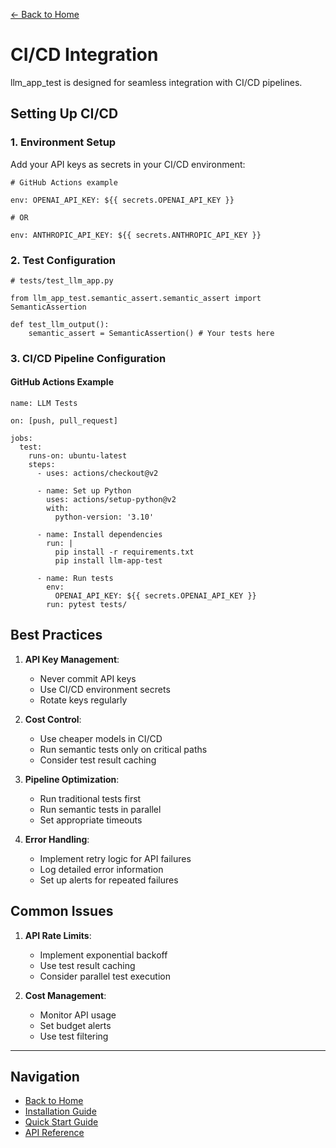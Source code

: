 [← Back to Home](../index.md)

# CI/CD Integration

llm_app_test is designed for seamless integration with CI/CD pipelines.

## Setting Up CI/CD

### 1. Environment Setup
Add your API keys as secrets in your CI/CD environment:

```
# GitHub Actions example

env: OPENAI_API_KEY: ${{ secrets.OPENAI_API_KEY }}

# OR

env: ANTHROPIC_API_KEY: ${{ secrets.ANTHROPIC_API_KEY }}
```

### 2. Test Configuration

```
# tests/test_llm_app.py

from llm_app_test.semantic_assert.semantic_assert import SemanticAssertion

def test_llm_output(): 
    semantic_assert = SemanticAssertion() # Your tests here
```


### 3. CI/CD Pipeline Configuration

#### GitHub Actions Example

```
name: LLM Tests

on: [push, pull_request]

jobs:
  test:
    runs-on: ubuntu-latest
    steps:
      - uses: actions/checkout@v2
      
      - name: Set up Python
        uses: actions/setup-python@v2
        with:
          python-version: '3.10'
          
      - name: Install dependencies
        run: |
          pip install -r requirements.txt
          pip install llm-app-test
          
      - name: Run tests
        env:
          OPENAI_API_KEY: ${{ secrets.OPENAI_API_KEY }}
        run: pytest tests/
```


## Best Practices

1. **API Key Management**:
    - Never commit API keys
    - Use CI/CD environment secrets
    - Rotate keys regularly

2. **Cost Control**:
    - Use cheaper models in CI/CD
    - Run semantic tests only on critical paths
    - Consider test result caching

3. **Pipeline Optimization**:
    - Run traditional tests first
    - Run semantic tests in parallel
    - Set appropriate timeouts

4. **Error Handling**:
    - Implement retry logic for API failures
    - Log detailed error information
    - Set up alerts for repeated failures

## Common Issues

1. **API Rate Limits**:
    - Implement exponential backoff
    - Use test result caching
    - Consider parallel test execution

2. **Cost Management**:
    - Monitor API usage
    - Set budget alerts
    - Use test filtering

---
## Navigation

- [Back to Home](../index.md)
- [Installation Guide](../getting-started/installation.md)
- [Quick Start Guide](../getting-started/quickstart.md)
- [API Reference](../api/semantic-assertion.md)
